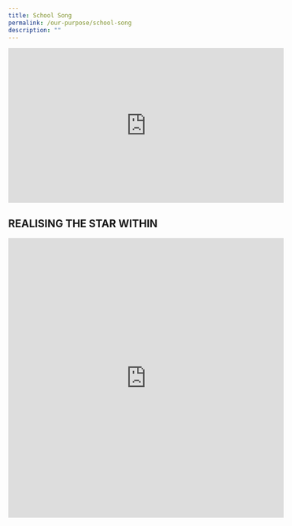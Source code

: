 ```yaml
---
title: School Song
permalink: /our-purpose/school-song
description: ""
---
```

<iframe allowfullscreen="" allow="accelerometer; autoplay; clipboard-write; encrypted-media; gyroscope; picture-in-picture" frameborder="0" title="YouTube video player" src="https://www.youtube.com/embed/aaZ1bXkSSMs" height="315" width="560"></iframe>

## REALISING THE STAR WITHIN


<iframe allowfullscreen="true" height="569" width="560" frameborder="0" src="https://docs.google.com/presentation/d/e/2PACX-1vTi8bmWesOTDs4WJK_8skqtBwgplBE29NnxHZinTkyUoJkh1MP1WwzwYPpmXU8k1kPGmIpc3vbvmzWA/embed?start=true&amp;loop=true&amp;delayms=3000"></iframe>